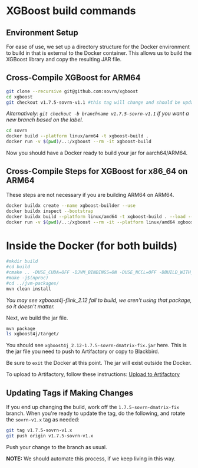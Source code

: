 # XGBoost build commands

## Environment Setup

For ease of use, we set up a directory structure for the Docker environment to build in that is external
to the Docker container. This allows us to build the XGBoost library and copy the resulting JAR file.

## Cross-Compile XGBoost for ARM64

```bash
git clone --recursive git@github.com:sovrn/xgboost
cd xgboost
git checkout v1.7.5-sovrn-v1.1 #this tag will change and should be updated with subsequent updates
```

_Alternatively: `git checkout -b branchname v1.7.5-sovrn-v1.1` if you want a new branch based on the label._

```bash
cd sovrn
docker build --platform linux/arm64 -t xgboost-build .
docker run -v $(pwd)/..:/xgboost --rm -it xgboost-build
```

Now you should have a Docker ready to build your jar for aarch64/ARM64.

## Cross-Compile Steps for XGBoost for x86_64 on ARM64

These steps are not necessary if you are building ARM64 on ARM64.

```bash
docker buildx create --name xgboost-builder --use
docker buildx inspect --bootstrap
docker buildx build --platform linux/amd64 -t xgboost-build . --load --build-arg TARGET_PLATFORM=x86_64
docker run -v $(pwd)/..:/xgboost --rm -it --platform linux/amd64 xgboost-build
```

# Inside the Docker (for both builds)

```bash
#mkdir build
#cd build
#cmake .. -DUSE_CUDA=OFF -DJVM_BINDINGS=ON -DUSE_NCCL=OFF -DBUILD_WITH_CUDA_CUB=OFF -DUSE_OPENMP=OFF
#make -j$(nproc)
#cd ../jvm-packages/
mvn clean install
```

_You may see xgboost4j-flink_2.12 fail to build, we aren't using that package, so it doesn't matter._

Next, we build the jar file.
```bash
mvn package
ls xgboost4j/target/
```

You should see `xgboost4j_2.12-1.7.5-sovrn-dmatrix-fix.jar` here. This is the jar file you need to push to Artifactory
or copy to Blackbird.

Be sure to `exit` the Docker at this point. The jar will exist outside the Docker.

To upload to Artifactory, follow these instructions: [Upload to Artifactory](https://authcore.atlassian.net/wiki/spaces/EX/pages/2693302714392/Building+XGBoost#Uploading-jar-to-Artifactory)

## Updating Tags if Making Changes

If you end up changing the build, work off the `1.7.5-sovrn-dmatrix-fix` branch.
When you're ready to update the tag, do the following, and rotate the `sovrn-v1.x` tag as needed:

```bash
git tag v1.7.5-sovrn-v1.x
git push origin v1.7.5-sovrn-v1.x
```

Push your change to the branch as usual.

**NOTE:** We should automate this process, if we keep living in this way.

